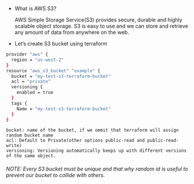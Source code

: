 * What is AWS S3?

    AWS Simple Storage Service(S3) provides secure, durable and highly scalable object storage. S3 is easy to use and we can store and retrieve any amount of data from anywhere on the web.

* Let’s create S3 bucket using terraform

```sh
provider "aws" {
  region = "us-west-2"
}
resource "aws_s3_bucket" "example" {
  bucket = "my-test-s3-terraform-bucket"
  acl = "private"
  versioning {
    enabled = true
  }
  tags {
    Name = "my-test-s3-terraform-bucket"
  }
}
```

    bucket: name of the bucket, if we ommit that terraform will assign random bucket name
    acl: Default to Private(other options public-read and public-read-write)
    versioning: Versioning automatically keeps up with different versions of the same object.

###### NOTE: Every S3 bucket must be unique and that why random id is useful to prevent our bucket to collide with others.

